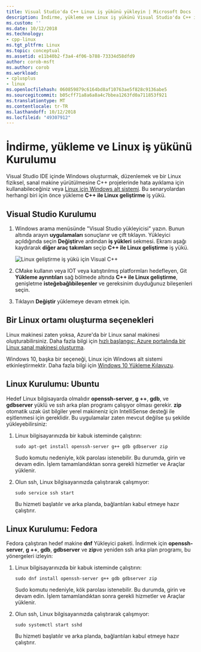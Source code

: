```yaml
---
title: Visual Studio'da C++ Linux iş yükünü yükleyin | Microsoft Docs
description: İndirme, yükleme ve Linux iş yükünü Visual Studio'da C++ için Kurulum açıklar.
ms.custom: ''
ms.date: 10/12/2018
ms.technology:
- cpp-linux
ms.tgt_pltfrm: Linux
ms.topic: conceptual
ms.assetid: e11b40b2-f3a4-4f06-b788-73334d58dfd9
author: corob-msft
ms.author: corob
ms.workload:
- cplusplus
- linux
ms.openlocfilehash: 060859879c6164bd8af10763ae5f828c9136abe5
ms.sourcegitcommit: b05cff71a8a6a8a4c7bbea1263fd0a711853f921
ms.translationtype: MT
ms.contentlocale: tr-TR
ms.lasthandoff: 10/12/2018
ms.locfileid: "49307912"
---
```

# <a name="download-install-and-setup-the-linux-workload"></a>İndirme, yükleme ve Linux iş yükünü Kurulumu

Visual Studio IDE içinde Windows oluşturmak, düzenlemek ve bir Linux fiziksel, sanal makine yürütülmesine C++ projelerinde hata ayıklama için kullanabileceğiniz veya [Linux için Windows alt sistemi](/windows/wsl/about). Bu senaryolardan herhangi biri için önce yükleme **C++ ile Linux geliştirme** iş yükü.

## <a name="visual-studio-setup"></a>Visual Studio Kurulumu

1. Windows arama menüsünde "Visual Studio yükleyicisi" yazın. Bunun altında arayın **uygulamaları** sonuçlanır ve çift tıklayın. Yükleyici açıldığında seçin **Değiştir**ve ardından **iş yükleri** sekmesi. Ekranı aşağı kaydırarak **diğer araç takımları** seçip **C++ ile Linux geliştirme** iş yükü.

   ![Linux geliştirme iş yükü için Visual C++](media/linuxworkload.png)

1. CMake kullanın veya IOT veya katıştırılmış platformları hedefleyen, Git **Yükleme ayrıntıları** sağ bölmede altında **C++ ile Linux geliştirme**, genişletme **isteğebağlıbileşenler** ve gereksinim duyduğunuz bileşenleri seçin. 

1. Tıklayın **Değiştir** yüklemeye devam etmek için.


## <a name="options-for-creating-a-linux-environment"></a>Bir Linux ortamı oluşturma seçenekleri

Linux makinesi zaten yoksa, Azure'da bir Linux sanal makinesi oluşturabilirsiniz. Daha fazla bilgi için [hızlı başlangıç: Azure portalında bir Linux sanal makinesi oluşturma](/azure/virtual-machines/linux/quick-create-portal).

Windows 10, başka bir seçeneği, Linux için Windows alt sistemi etkinleştirmektir. Daha fazla bilgi için [Windows 10 Yükleme Kılavuzu](/windows/wsl/install-win10).

## <a name="linux-setup-ubuntu"></a>Linux Kurulumu: Ubuntu

Hedef Linux bilgisayarda olmalıdır **openssh-server**, **g ++**, **gdb**, ve **gdbserver** yüklü ve ssh arka plan programı çalışıyor olması gerekir. **zip** otomatik uzak üst bilgiler yerel makineniz için IntelliSense desteği ile eşitlenmesi için gereklidir. Bu uygulamalar zaten mevcut değilse şu şekilde yükleyebilirsiniz:

1. Linux bilgisayarınızda bir kabuk isteminde çalıştırın:

   `sudo apt-get install openssh-server g++ gdb gdbserver zip`

   Sudo komutu nedeniyle, kök parolası istenebilir.  Bu durumda, girin ve devam edin. İşlem tamamlandıktan sonra gerekli hizmetler ve Araçlar yüklenir.

1. Olun ssh, Linux bilgisayarınızda çalıştırarak çalışmıyor:

   `sudo service ssh start`

   Bu hizmeti başlatılır ve arka planda, bağlantıları kabul etmeye hazır çalıştırır.

## <a name="linux-setup-fedora"></a>Linux Kurulumu: Fedora

Fedora çalıştıran hedef makine **dnf** Yükleyici paketi. İndirmek için **openssh-server**, **g ++**, **gdb**, **gdbserver** ve **zip**ve yeniden ssh arka plan programı, bu yönergeleri izleyin:

1. Linux bilgisayarınızda bir kabuk isteminde çalıştırın:

   `sudo dnf install openssh-server g++ gdb gdbserver zip`

   Sudo komutu nedeniyle, kök parolası istenebilir.  Bu durumda, girin ve devam edin. İşlem tamamlandıktan sonra gerekli hizmetler ve Araçlar yüklenir.

1. Olun ssh, Linux bilgisayarınızda çalıştırarak çalışmıyor:

   `sudo systemctl start sshd`

   Bu hizmeti başlatılır ve arka planda, bağlantıları kabul etmeye hazır çalıştırır.

